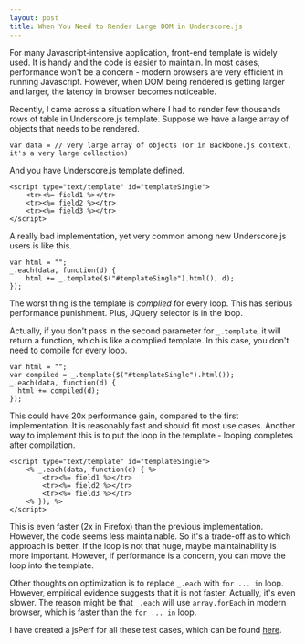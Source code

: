 ```yaml
---
layout: post
title: When You Need to Render Large DOM in Underscore.js
---
```


For many Javascript-intensive application, front-end template is widely used. It is handy and the code is easier to maintain. In most cases, performance won't be a concern - modern browsers are very efficient in running Javascript. However, when DOM being rendered is getting larger and larger, the latency in browser becomes noticeable.

Recently, I came across a situation where I had to render few thousands rows of table in Underscore.js template. Suppose we have a large array of objects that needs to be rendered.

    var data = // very large array of objects (or in Backbone.js context, it's a very large collection)

And you have Underscore.js template defined.

    <script type="text/template" id="templateSingle">
        <tr><%= field1 %></tr>
        <tr><%= field2 %></tr>
        <tr><%= field3 %></tr>
    </script>

A really bad implementation, yet very common among new Underscore.js users is like this.

    var html = "";
    _.each(data, function(d) {
        html += _.template($("#templateSingle").html(), d);
    });

The worst thing is the template is *complied* for every loop. This has serious performance punishment. Plus, JQuery selector is in the loop.

Actually, if you don't pass in the second parameter for `_.template`, it will return a function, which is like a complied template. In this case, you don't need to compile for every loop.

    var html = "";
    var compiled = _.template($("#templateSingle").html());
    _.each(data, function(d) {
      html += compiled(d);
    });

This could have 20x performance gain, compared to the first implementation. It is reasonably fast and should fit most use cases. Another way to implement this is to put the loop in the template - looping completes after compilation.

    <script type="text/template" id="templateSingle">
        <% _.each(data, function(d) { %>
            <tr><%= field1 %></tr>
            <tr><%= field2 %></tr>
            <tr><%= field3 %></tr>
        <% }); %>
    </script>

This is even faster (2x in Firefox) than the previous implementation. However, the code seems less maintainable. So it's a trade-off as to which approach is better. If the loop is not that huge, maybe maintainability is more important. However, if performance is a concern, you can move the loop into the template.

Other thoughts on optimization is to replace `_.each` with `for ... in` loop. However, empirical evidence suggests that it is not faster. Actually, it's even slower. The reason might be that `_.each` will use `array.forEach` in modern browser, which is faster than the `for ... in` loop.

I have created a jsPerf for all these test cases, which can be found [here](http://jsperf.com/underscore-js-template-rendering-large-dom).
